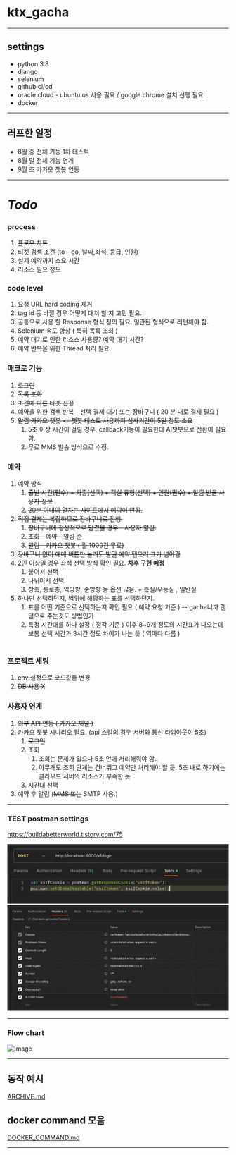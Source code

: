 # ktx_gacha

---


## settings
* python 3.8
* django 
* selenium
* github ci/cd 
* oracle cloud - ubuntu os 사용 필요 / google chrome 설치 선행 필요 
* docker 


---

## 러프한 일정
* 8월 중 전체 기능 1차 테스트
* 8월 말 전체 기능 연계
* 9월 초 카카옷 챗봇 연동
---

# ***Todo***
### process
1. ~~플로우 차트~~
2. ~~티켓 검색 조건 (to - go, 날짜,좌석, 등급, 인원)~~
2. 실제 예약까지 소요 시간
3. 리소스 필요 정도

### code level
1. 요청 URL hard coding 제거
2. tag id 등 바뀔 경우 어떻게 대처 할 지 고민 필요.
3. 공통으로 사용 할 Response 형식 정의 필요. 일관된 형식으로 리턴해야 함.
4. ~~Selenium 속도 향상 ( 특히 목록 조회 )~~
5. 예약 대기로 인한 리소스 사용량? 예약 대기 시간?
6. 예약 반복을 위한 Thread 처리 필요.

### 매크로 기능
1. ~~로그인~~ 
2. ~~목록 조회~~
3. ~~조건에 따른 타겟 선정~~
4. 예약을 위한 검색 반복 - 선택 결제 대기 또는 장바구니 ( 20 분 내로 결제 필요 )
5. ~~알림 카카오 챗봇 <- 챗봇 테스트 사용까지 심사기간이 5일 정도 소요~~
   1. 5초 이상 시간이 걸릴 경우, callback기능이 필요한데 AI챗봇으로 전환이 필요함.
   2. 무료 MMS 발송 방식으로 수정.

###  예약
1. 예약 방식 <br>
   1. ~~출발 시간(필수) + 차종(선택) + 객실 유형(선택) + 인원(필수) + 알림 받을 사용자 정보~~ <br>
   2. ~~20분 이내의 열차는 사이트에서 예약이 안됨.~~
2. ~~직접 결제는 복잡하므로 장바구니로 진행.~~ <br>
   1. ~~장바구니에 정상적으로 담겼을 경우 - 사용자 알림.~~ <br>
   2. ~~조회 - 예약 - 알림 순~~ <br>
   3. ~~알림 - 카카오 챗봇 ( 월 1000건 무료)~~<br>
3. ~~장바구니 없이 예매 버튼만 눌러도 발권 예약 탭으러 표가 넘어감~~
4. 2인 이상일 경우 좌석 선택 방식 확인 필요.  __차후 구현 예정__
   1. 붙어서 선택 <br>
   2. 나뉘어서 선택.<br>
   3. 창측, 통로층, 역방향, 순방향 등 옵션 많음. + 특실/우등실 , 일반실 <br>
5. 하나만 선택하던지, 범위에 해당하는 표를 선택하던지. <br>
   1. 표를 어떤 기준으로 선택하는지 확인 필요 ( 예약 요청 기준 ) -- gacha니까 랜덤으로 주는것도 방법인가 <br>
   2. 특정 시간대를 하나 설정 ( 정각 기준 ) 이후 8~9개 정도의 시간표가 나오는데 보통 선택 시간과 3시간 정도 차이가 나는 듯 ( 역마다 다름 ) <br> 
    <br>



### 프로젝트 세팅
1. ~~env 설정으로 코드값들 변경~~
2. ~~DB 사용 X~~


### 사용자 연계
1. ~~외부 API 연동 ( 카카오 채널 )~~
2. 카카오 챗봇 시나리오 필요. (api 스킬의 경우 서버와 통신 타임아웃이 5초)
   1. ~~로그인~~
   2. 조회
      1. 조회는 문제가 없으나 5초 안에 처리해줘야 함..
      2. 아무래도 조회 단계는 건너뛰고 예약만 처리해야 할 듯. 5초 내로 하기에는 클라우드 서버의 리소스가 부족한 듯
   3. 시간대 선택
3. 예약 후 알림 (~~MMS 또는~~ SMTP 사용.)

---

### TEST postman settings

https://buildabetterworld.tistory.com/75

![img.png](img.png)
![img_1.png](img_1.png)


---

### Flow chart
![image](https://github.com/jaemanc/ktx_gacha/assets/104718153/e993b595-bb60-4e68-8bc1-9d2a8ff4f28d)

---


## 동작 예시 
[ARCHIVE.md](ARCHIVE.md)
## docker command 모음
[DOCKER_COMMAND.md](DOCKER_COMMAND.md)

---

